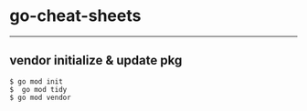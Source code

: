 # go-cheat-sheets

---
## vendor initialize & update pkg
```
$ go mod init
$  go mod tidy 
$ go mod vendor
```
